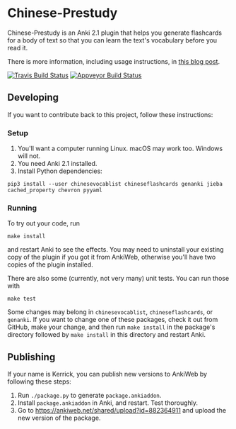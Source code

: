 # Chinese-Prestudy
Chinese-Prestudy is an Anki 2.1 plugin that helps you generate flashcards for a body of text so that you can learn the text's vocabulary before you read it.

There is more information, including usage instructions, in [this blog post](https://www.kerrickstaley.com/2018/09/04/chinese-prestudy).

[![Travis Build Status](https://travis-ci.com/kerrickstaley/Chinese-Prestudy.svg?branch=main)](https://travis-ci.com/kerrickstaley/Chinese-Prestudy)
[![Appveyor Build Status](https://ci.appveyor.com/api/projects/status/github/kerrickstaley/Chinese-Prestudy?branch=main&svg=true)](https://ci.appveyor.com/project/kerrickstaley/Chinese-Prestudy)

## Developing
If you want to contribute back to this project, follow these instructions:

### Setup
1. You'll want a computer running Linux. macOS may work too. Windows will not.
2. You need Anki 2.1 installed.
3. Install Python dependencies:
```
pip3 install --user chinesevocablist chineseflashcards genanki jieba cached_property chevron pyyaml
```

### Running
To try out your code, run
```
make install
```
and restart Anki to see the effects. You may need to uninstall your existing copy of the plugin if you got it from AnkiWeb, otherwise you'll have two copies of the plugin installed.

There are also some (currently, not very many) unit tests. You can run those with
```
make test
```

Some changes may belong in `chinesevocablist`, `chineseflashcards`, or `genanki`. If you want to change one of these packages, check it out from GitHub, make your change, and then run `make install` in the package's directory followed by `make install` in this directory and restart Anki.

## Publishing
If your name is Kerrick, you can publish new versions to AnkiWeb by following these steps:
1. Run `./package.py` to generate `package.ankiaddon`.
2. Install `package.ankiaddon` in Anki, and restart. Test thoroughly.
3. Go to https://ankiweb.net/shared/upload?id=882364911 and upload the new version of the package.
